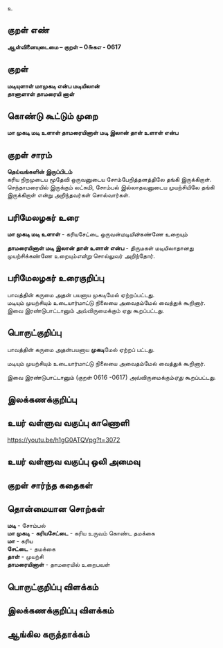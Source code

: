 உ

## குறள் எண் 

**ஆள்வினையுடைமை – குறள் – 0௬கஎ - 0617**  

## குறள் 

**மடியுளாள் மாமுகடி என்ப மடியிலான்  
தாளுளாள் தாமரையி னாள்**  

## கொண்டு கூட்டும் முறை

**மா முகடி மடி உளாள் தாமரையினாள் மடி இலான் தாள் உளாள் என்ப**

## குறள் சாரம் 

**தெய்வங்களின் இருப்பிடம்**  
கரிய நிறமுடைய மூதேவி ஒருவனுடைய சோம்பேறித்தனத்திலே தங்கி இருக்கிறாள்.  
செந்தாமரையில் இருக்கும் லட்சுமி, சோம்பல் இல்லாதவனுடைய முயற்சியிலே தங்கி இருக்கிறாள் என்று அறிந்தவர்கள் சொல்வார்கள்.  

## பரிமேலழகர் உரை

**மா முகடி மடி உளாள்** - கரியசேட்டை ஒருவன்*மடியின்*கண்ணே உறையும்  

**தாமரையினாள் மடி இலான் தாள் உளாள் என்ப** - திருமகள் மடியிலாதானது முயற்சிக்கண்ணே உறையும்*என்று* சொல்லுவர் அறிந்தோர்.   

## பரிமேலழகர் உரைகுறிப்பு   

பாவத்தின் கருமை அதன் பயனாய முகடிமேல் ஏற்றப்பட்டது.  
மடியும் முயற்சியும் உடையார்மாட்டு நிலையை அவைதம்மேல் வைத்துக் கூறினார்.  
இவை இரண்டுபாட்டானும் அவ்விருமைக்கும் ஏது கூறப்பட்டது.  

## பொருட்குறிப்பு 

பாவத்தின் கருமை அதன்பயனாய **முகடி**மேல் ஏற்றப் பட்டது.  

மடியும் முயற்சியும் உடையார்மாட்டு நிலையை அவைதம்மேல் வைத்துக் கூறினார்.  

இவை இரண்டுபாட்டானும் (குறள் 0616 -0617) அவ்விருமைக்கும்*ஏது* கூறப்பட்டது.    

## இலக்கணக்குறிப்பு  


## உயர் வள்ளுவ வகுப்பு காணொளி

https://youtu.be/h1gG0ATQVpg?t=3072 

## உயர் வள்ளுவ வகுப்பு ஒலி அமைவு 

 
## குறள் சார்ந்த கதைகள் 


## தொன்மையான சொற்கள்  

**மடி** - சோம்பல்   
**மா முகடி** - **கரியசேட்டை** - கரிய உருவம் கொண்ட தமக்கை     
**மா** - கரிய   
**சேட்டை** - தமக்கை   
**தாள்** - முயற்சி     
**தாமரையினாள்** - தாமரையில் உறைபவள்   

## பொருட்குறிப்பு விளக்கம்


## இலக்கணக்குறிப்பு விளக்கம்


## ஆங்கில கருத்தாக்கம் 



